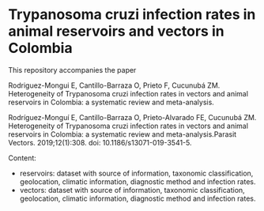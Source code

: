 # Trypanosoma cruzi infection rates in animal reservoirs and vectors in Colombia

This repository accompanies the paper 

Rodriguez-Mongui E, Cantillo-Barraza O, Prieto F, Cucunubá ZM. Heterogeneity of Trypanosoma cruzi infection rates in vectors and animal reservoirs in Colombia: a systematic review and meta-analysis. 


Rodríguez-Monguí E, Cantillo-Barraza O, Prieto-Alvarado FE, Cucunubá ZM. Heterogeneity of Trypanosoma cruzi infection rates in vectors and animal reservoirs in Colombia: a systematic review and meta-analysis.Parasit Vectors. 2019;12(1):308. doi: 10.1186/s13071-019-3541-5.

Content:
- reservoirs: dataset with source of information, taxonomic classification, geolocation, climatic information, diagnostic method and infection rates.
- vectors:    dataset with source of information, taxonomic classification, geolocation, climatic information, diagnostic method and infection rates.


